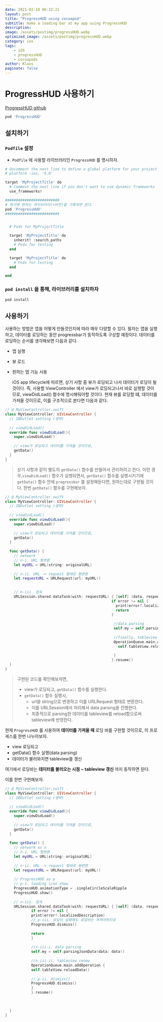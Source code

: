 ```yaml
---
date: 2021-02-18 06:32:21
layout: post
title: "ProgressHUD using cocoapod"
subtitle: make a loading bar at my app using ProgressHUD
description:
image: /assets/postimg/progressHUD.webp
optimized_image: /assets/postimg/progressHUD.webp
category: ios
tags:
    - iOS
    - progressHUD
    - cocoapods
author: Klaus
paginate: false
---
```




# ProgressHUD 사용하기



[ProgressHUD github](https://github.com/relatedcode/ProgressHUD)

``` zsh
pod 'ProgressHUD'
```



## 설치하기



### `Podfile` 설정

- `Podfile` 에 사용할 라이브러리인 `ProgressHUD` 를 명시하자.

``` zsh
# Uncomment the next line to define a global platform for your project
# platform :ios, '9.0'

target 'MyProjectTitle' do
  # Comment the next line if you don't want to use dynamic frameworks
  use_frameworks!

#########################
# 여기에 원하는 라이브러리(+버전)을 기록하면 된다.
pod 'ProgressHUD'
#########################


  # Pods for MyProjectTitle

  target 'MyProjectTitle' do
    inherit! :search_paths
    # Pods for testing
  end

  target 'MyProjectTitle' do
    # Pods for testing
  end

end
```



### `pod install`  을 통해, 라이브러리를 설치하자

``` zsh
pod install
```











## 사용하기

 사용하는 방법은 앱을 어떻게 만들것인지에 따라 매우 다양할 수 있다. 필자는 앱을 실행하고, 데이터를 로딩하는 동안 progressbar가 동작하도록 구성할 예정이다. 데이터를 로딩하는 순서를 생각해보면 다음과 같다.

- 앱 실행
- 뷰 로드
- 원하는 앱 기능 사용

  iOS app lifecycle에 따르면, 상기 사항 중 뷰가 로딩되고 나서 데이터가 로딩이 될 것이다. 즉, 사용할 ViewController 에서 view가 로딩되고나서 바로 실행할 것이므로, viewDidLoad() 함수에 명시해둬야할 것이다. 현재 뷰를 로딩할 떄, 데이터를 가져올 것이므로, 이를 구조적으로 본다면 다음과 같다.

``` swift
// @ MyViewController.swift
class MyViewController: UIViewController {
  // IBOutlet setting (생략)
  
  // viewDidLoad()
  override func viewDidLoad(){
    super.viewDidLoad()
    
    // view가 로딩되고 데이터를 가져올 것이므로,
    getData()
  }
}
```

>  상기 사항과 같이 별도의 `getData()` 함수를 만들어서 관리하려고 한다. 이런 경우,`viewDidLoad()` 함수가 실행되면서, `getData()` 함수를 실행시키기에  `getData()` 함수 안에 `progressbar` 를 설정해둔다면, 원하는대로 구현될 것이다. 한번 `getData()` 함수를 구현해보자. 





``` swift
// @ MyViewController.swift
class MyViewController: UIViewController {
  // IBOutlet setting (생략)
  
  // viewDidLoad()
  override func viewDidLoad(){
    super.viewDidLoad()
    
    // view가 로딩되고 데이터를 가져올 것이므로,
    getData()
  }
  
  func getData() {
    // network
    // n-i. URL 형변환
    let myURL = URL(string: originalURL)
    
    // n-ii. URL -> request 형태로 형변환
    let requestURL = URLRequest(url: myURL!)
    
    
    // n-iii. 접속
    URLSession.shared.dataTask(with: requestURL) { [self] (data, response, error) in
                                                 if error != nil {
                                                   print(error?.localizedDescription)
                                                   return
                                                 }
                                                  
                                                  //data parsing
                                                  self.my = self.parsingJsonData(data: data!)
                                                  
                                                  //finally, tableview renew
                                                  OperationQueue.main.addOperation {
                                                    self.tableView.reloadData()
                                                    
                                                  }
                                                 }.resume()
  }
}
```

> 구현된 코드를 확인해보자면, 
>
> - view가 로딩되고, `getData()` 함수를 실행한다.
> - `getData()` 함수 실행시, 
>   - url을 string으로 변경하고 이를 URLRequest 형태로 변환한다.
>   - 이를 URLSession에서 처리해서 data parsing을 진행한다.
>   - 최종적으로 parsing한 데이터를 tableview를 reload함으로써 tableview에 반영한다.



현재 `ProgressHUD` 를 사용하여 **데이터를 가져올 때** 로딩 바를 구현할 것이므로, 이 프로세스를 한번 나누어보자.

- view 로딩되고
- getData() 함수 실행(data parsing)
- 데이터가 불러와지면 tableview를 갱신

여기에서 로딩바는 **데이터를 불러오는 시점 ~ tableview 갱신** 까지 동작하면 된다.



이를 한번 구현해보자.

``` swift
// @ MyViewController.swift
class MyViewController: UIViewController {
  // IBOutlet setting (생략)
  
  // viewDidLoad()
  override func viewDidLoad(){
    super.viewDidLoad()
    
    // view가 로딩되고 데이터를 가져올 것이므로,
    getData()
  }
  
  func getData() {
    // network as n
    // n-i. URL 형변환
    let myURL = URL(string: originalURL)
    
    // n-ii. URL -> request 형태로 형변환
    let requestURL = URLRequest(url: myURL!)
    
    // ProgressHUD as p
    // p-i. loading icon show
    ProgressHUD.animationType = .singleCircleScaleRipple
    ProgressHUD.show()
    
    // n-iii. 접속
    URLSession.shared.dataTask(with: requestURL) { [self] (data, response, error) in
            if error != nil {
            print(error?.localizedDescription)
            // p-iii. 로딩이 실패해도 로딩바는 꺼져야하므로
            ProgressHUD.dismiss()
            
            return
            }
            
            //n-iii-i. data parsing
            self.my = self.parsingJsonData(data: data!)
            
            //n-iii-ii, tableview renew
            OperationQueue.main.addOperation {
            self.tableView.reloadData()
            
            // p-ii. dismiss()
            ProgressHUD.dismiss()
            }
            }.resume()
    
    
    
  }
}
```



